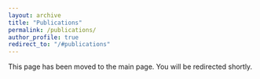 ```yaml
---
layout: archive
title: "Publications"
permalink: /publications/
author_profile: true
redirect_to: "/#publications"
---
```


This page has been moved to the main page. You will be redirected shortly.

<script type="text/javascript">
  window.location.href = "/#publications";
</script>